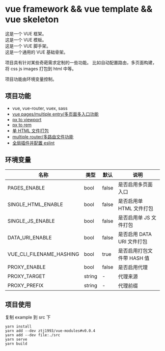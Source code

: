 # vue framework && vue template && vue skeleton
这是一个 VUE 框架。  
这是一个 VUE 模板。  
这是一个 VUE 脚手架。  
这是一个通用的 VUE 基础骨架。

项目具有针对某些奇葩需求定制的一些功能。
比如自动配置路由，多页面构建，将 css js images 打包到 html 中等。

项目功能由环境变量控制。

## 项目功能
- vue, vue-router, vuex, sass
- [vue pages/multiple entry/多页面多入口功能](./docs/usage/multiple-entry.md)
- [px to viewport](./docs/usage/px-to-viewport.md)
- [px to rem](./docs/usage/px-to-rem.md)
- [单 HTML 文件打包](./docs/usage/single-html.md)
- [multiple router/多路由文件功能](./docs/usage/multiple-router.md)
- [全局插件并配置 eslint](./docs/usage/global-plugin.md)

## 环境变量
名称|类型|默认|说明
---|---|---|---
PAGES_ENABLE|bool|false|是否启用多页面入口
SINGLE_HTML_ENABLE|bool|false|是否启用单 HTML 文件打包
SINGLE_JS_ENABLE|bool|false|是否启用单 JS 文件打包
DATA_URI_ENABLE|bool|false|是否启用 DATA URI 文件打包
VUE_CLI_FILENAME_HASHING|bool|true|是否启用打包文件带 HASH 值
PROXY_ENABLE|bool|false|是否启用代理
PROXY_TARGET|string|-|代理来源
PROXY_PREFIX|string|-|代理前缀

## 项目使用
复制 example 到 src 下
```
yarn install
yarn add --dev ztj1993/vue-modules#v0.0.4
yarn add --dev file:./src
yarn serve
yarn build
```
